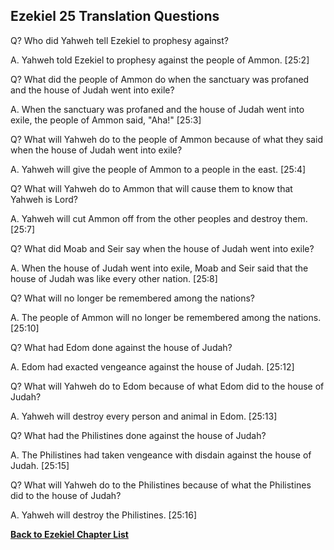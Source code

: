 ## Ezekiel 25 Translation Questions ##

Q? Who did Yahweh tell Ezekiel to prophesy against?

A. Yahweh told Ezekiel to prophesy against the people of Ammon. [25:2]

Q? What did the people of Ammon do when the sanctuary was profaned and the house of Judah went into exile?

A. When the sanctuary was profaned and the house of Judah went into exile, the people of Ammon said, "Aha!" [25:3]

Q? What will Yahweh do to the people of Ammon because of what they said when the house of Judah went into exile?

A. Yahweh will give the people of Ammon to a people in the east. [25:4]

Q? What will Yahweh do to Ammon that will cause them to know that Yahweh is Lord?

A. Yahweh will cut Ammon off from the other peoples and destroy them. [25:7]

Q? What did Moab and Seir say when the house of Judah went into exile?

A. When the house of Judah went into exile, Moab and Seir said that the house of Judah was like every other nation. [25:8]

Q? What will no longer be remembered among the nations?

A. The people of Ammon will no longer be remembered among the nations. [25:10]

Q? What had Edom done against the house of Judah?

A. Edom had exacted vengeance against the house of Judah. [25:12]

Q? What will Yahweh do to Edom because of what Edom did to the house of Judah?

A. Yahweh will destroy every person and animal in Edom. [25:13]

Q? What had the Philistines done against the house of Judah?

A. The Philistines had taken vengeance with disdain against the house of Judah. [25:15]

Q? What will Yahweh do to the Philistines because of what the Philistines did to the house of Judah?

A. Yahweh will destroy the Philistines. [25:16]

__[Back to Ezekiel Chapter List](./)__

